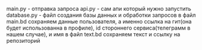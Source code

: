 main.py - отправка запроса
api.py - сам апи который нужно запустить
database.py - файл создания базы данных и обработки запросов
в файл main.bd сохраняем данные пользователя, а именно ссылка на гит(она будет использованна в профиле), id стороннего сервиса(телеграмм в нашем случае), и имя
в файл text.bd сохраняем текст и ссылку на репозиторий
